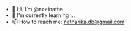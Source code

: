 - 👋 Hi, I’m @noeinatha
- 🌱 I’m currently learning ...
- 📫 How to reach me: natharika.db@gmail.com

<!---
noeinatha/noeinatha is a ✨ special ✨ repository because its `README.md` (this file) appears on your GitHub profile.
You can click the Preview link to take a look at your changes.
--->
